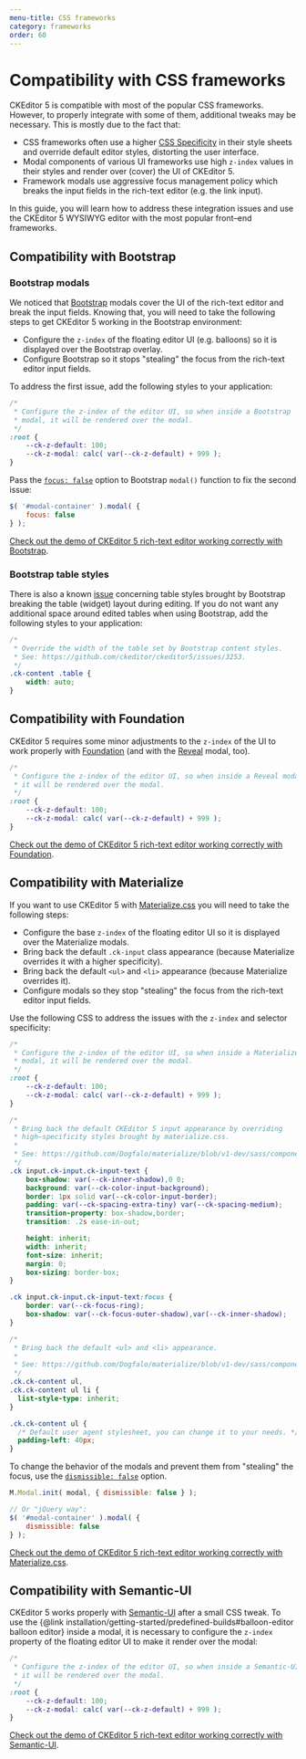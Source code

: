 ```yaml
---
menu-title: CSS frameworks
category: frameworks
order: 60
---
```


# Compatibility with CSS frameworks

CKEditor 5 is compatible with most of the popular CSS frameworks. However, to properly integrate with some of them, additional tweaks may be necessary. This is mostly due to the fact that:
* CSS frameworks often use a higher [CSS Specificity](https://developer.mozilla.org/en-US/docs/Web/CSS/Specificity) in their style sheets and override default editor styles, distorting the user interface.
* Modal components of various UI frameworks use high `z-index` values in their styles and render over (cover) the UI of CKEditor 5.
* Framework modals use aggressive focus management policy which breaks the input fields in the rich-text editor (e.g. the link input).

In this guide, you will learn how to address these integration issues and use the CKEditor 5 WYSIWYG editor with the most popular front–end frameworks.

## Compatibility with Bootstrap

### Bootstrap modals

We noticed that [Bootstrap](https://getbootstrap.com) modals cover the UI of the rich-text editor and break the input fields. Knowing that, you will need to take the following steps to get CKEditor 5 working in the Bootstrap environment:

* Configure the `z-index` of the floating editor UI (e.g. balloons) so it is displayed over the Bootstrap overlay.
* Configure Bootstrap so it stops "stealing" the focus from the rich-text editor input fields.

To address the first issue, add the following styles to your application:

```css
/*
 * Configure the z-index of the editor UI, so when inside a Bootstrap
 * modal, it will be rendered over the modal.
 */
:root {
	--ck-z-default: 100;
	--ck-z-modal: calc( var(--ck-z-default) + 999 );
}
```

Pass the [`focus: false`](https://getbootstrap.com/docs/4.1/components/modal/#options) option to Bootstrap `modal()` function to fix the second issue:

```js
$( '#modal-container' ).modal( {
	focus: false
} );
```

[Check out the demo of CKEditor 5 rich-text editor working correctly with Bootstrap](https://codepen.io/ckeditor/pen/vzvgOe).

### Bootstrap table styles

There is also a known [issue](https://github.com/ckeditor/ckeditor5/issues/3253) concerning table styles brought by Bootstrap breaking the table (widget) layout during editing. If you do not want any additional space around edited tables when using Bootstrap, add the following styles to your application:

```css
/*
 * Override the width of the table set by Bootstrap content styles.
 * See: https://github.com/ckeditor/ckeditor5/issues/3253.
 */
.ck-content .table {
	width: auto;
}
```

## Compatibility with Foundation

CKEditor 5 requires some minor adjustments to the `z-index` of the UI to work properly with [Foundation](https://get.foundation/) (and with the [Reveal](https://revealjs.com/) modal, too).

```css
/*
 * Configure the z-index of the editor UI, so when inside a Reveal modal,
 * it will be rendered over the modal.
 */
:root {
	--ck-z-default: 100;
	--ck-z-modal: calc( var(--ck-z-default) + 999 );
}
```

[Check out the demo of CKEditor 5 rich-text editor working correctly with Foundation](https://codepen.io/ckeditor/pen/VqXYQq).

## Compatibility with Materialize

If you want to use CKEditor 5 with [Materialize.css](https://materializecss.com/) you will need to take the following steps:

* Configure the base `z-index` of the floating editor UI so it is displayed over the Materialize modals.
* Bring back the default `.ck-input` class appearance (because Materialize overrides it with a higher specificity).
* Bring back the default `<ul>` and `<li>` appearance (because Materialize overrides it).
* Configure modals so they stop "stealing" the focus from the rich-text editor input fields.

Use the following CSS to address the issues with the `z-index` and selector specificity:

```css
/*
 * Configure the z-index of the editor UI, so when inside a Materialize
 * modal, it will be rendered over the modal.
 */
:root {
	--ck-z-default: 100;
	--ck-z-modal: calc( var(--ck-z-default) + 999 );
}

/*
 * Bring back the default CKEditor 5 input appearance by overriding
 * high–specificity styles brought by materialize.css.
 *
 * See: https://github.com/Dogfalo/materialize/blob/v1-dev/sass/components/forms/_input-fields.scss#L10-L40
 */
.ck input.ck-input.ck-input-text {
	box-shadow: var(--ck-inner-shadow),0 0;
	background: var(--ck-color-input-background);
	border: 1px solid var(--ck-color-input-border);
	padding: var(--ck-spacing-extra-tiny) var(--ck-spacing-medium);
	transition-property: box-shadow,border;
	transition: .2s ease-in-out;

	height: inherit;
	width: inherit;
	font-size: inherit;
	margin: 0;
	box-sizing: border-box;
}

.ck input.ck-input.ck-input-text:focus {
	border: var(--ck-focus-ring);
	box-shadow: var(--ck-focus-outer-shadow),var(--ck-inner-shadow);
}
```

```css
/*
 * Bring back the default <ul> and <li> appearance.
 *
 * See: https://github.com/Dogfalo/materialize/blob/v1-dev/sass/components/_global.scss#L28-L37
 */
.ck.ck-content ul,
.ck.ck-content ul li {
  list-style-type: inherit;
}

.ck.ck-content ul {
  /* Default user agent stylesheet, you can change it to your needs. */
  padding-left: 40px;
}
```

To change the behavior of the modals and prevent them from "stealing" the focus, use the [`dismissible: false`](https://materializecss.com/modals.html#options) option.

```js
M.Modal.init( modal, { dismissible: false } );

// Or "jQuery way":
$( '#modal-container' ).modal( {
	dismissible: false
} );
```

[Check out the demo of CKEditor 5 rich-text editor working correctly with Materialize.css](https://codepen.io/ckeditor/pen/gZebwy).

## Compatibility with Semantic-UI

CKEditor 5 works properly with [Semantic-UI](https://semantic-ui.com/) after a small CSS tweak. To use the {@link installation/getting-started/predefined-builds#balloon-editor balloon editor} inside a modal, it is necessary to configure the `z-index` property of the floating editor UI to make it render over the modal:

```css
/*
 * Configure the z-index of the editor UI, so when inside a Semantic-UI modal,
 * it will be rendered over the modal.
 */
:root {
	--ck-z-default: 100;
	--ck-z-modal: calc( var(--ck-z-default) + 999 );
}
```

[Check out the demo of CKEditor 5 rich-text editor working correctly with Semantic-UI](https://codepen.io/ckeditor/pen/OrZBpV).
